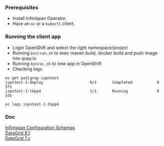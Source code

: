 ### Prerequisites
- Install Infinispan Operator.
- Have an `oc` or a `kubectl` client.

### Running the client app 
- Login OpenShift and select the right namespace/project 
- Running `bin/run.sh` to exec maven build, docker build and push image into quay.io
- Running `bin/oc.sh` to new app in OpenShift 
- Checking logs
```
oc get pod|grep ispntest
ispntest-1-deploy                     0/1       Completed           0          57s
ispntest-1-tkpp4                      1/1       Running             0          53s
```
```
oc logs ispntest-1-tkpp4
```

### Doc
[Infinispan Configuration Schemas](https://docs.jboss.org/infinispan/11.0/configdocs/)  
[DataGrid 8.1](https://access.redhat.com/documentation/en-us/red_hat_data_grid/8.1/html-single/)  
[DateGrid 7.x](https://access.redhat.com/documentation/en-us/red_hat_data_grid/7.1/html/administration_and_configuration_guide/set_up_and_configure_the_infinispan_query_api)
